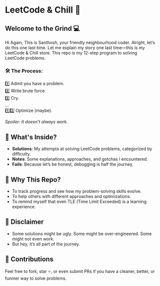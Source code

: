 # LeetCode & Chill 🍿
## Welcome to the Grind 💻

Hi Again, This is Santhosh, your friendly neighbourhood coder. Alright, let’s do this one last time. Let me explain my story one last time—this is my LeetCode & Chill store.
This repo is my 12-step program to solving LeetCode problems.

### 🛠 The Process:

1️⃣ Admit you have a problem.\
2️⃣ Write brute force.\
3️⃣ Cry.\
...\
1️⃣2️⃣ Optimize (maybe).

*Spoiler: It doesn’t always work.*

## 📂 What's Inside?

- **Solutions**: My attempts at solving LeetCode problems, categorized by difficulty.
- **Notes**: Some explanations, approaches, and gotchas I encountered.
- **Fails**: Because let’s be honest, debugging is half the journey.

## 🚀 Why This Repo?

- To track progress and see how my problem-solving skills evolve.
- To help others with different approaches and optimizations.
- To remind myself that even TLE (Time Limit Exceeded) is a learning experience.

## 📜 Disclaimer

- Some solutions might be ugly. Some might be over-engineered. Some might not even work.
- But hey, it’s all part of the journey.

## 🤝 Contributions

Feel free to fork, star ⭐, or even submit PRs if you have a cleaner, better, or funnier way to solve problems.

